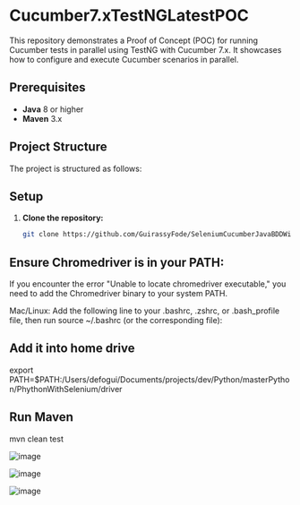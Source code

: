 # Cucumber7.xTestNGLatestPOC

This repository demonstrates a Proof of Concept (POC) for running Cucumber tests in parallel using TestNG with Cucumber 7.x. It showcases how to configure and execute Cucumber scenarios in parallel.

## Prerequisites
- **Java** 8 or higher
- **Maven** 3.x

## Project Structure
The project is structured as follows:



## Setup

1. **Clone the repository:**
   ```bash
   git clone https://github.com/GuirassyFode/SeleniumCucumberJavaBDDWithTestNG.git


## Ensure Chromedriver is in your PATH: 
If you encounter the error "Unable to locate chromedriver executable," you need to add the Chromedriver binary to your system PATH.

Mac/Linux: Add the following line to your .bashrc, .zshrc, or .bash_profile file, then run source ~/.bashrc (or the corresponding file):

## Add it into home drive 
export PATH=$PATH:/Users/defogui/Documents/projects/dev/Python/masterPython/PhythonWithSelenium/driver

## Run Maven
mvn clean test

![image](https://github.com/user-attachments/assets/8c4103b7-488f-43f4-a85b-20a504d9c77a)


![image](https://github.com/user-attachments/assets/1ba7dabb-a021-46bf-875b-a34768e3484c)



![image](https://github.com/user-attachments/assets/4934ddef-aa38-4945-9c89-b23d3583e253)












